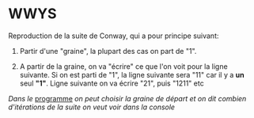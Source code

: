 # WWYS

Reproduction de la suite de Conway, qui a pour principe suivant:

1. Partir d'une "graine", la plupart des cas on part de "1".

2. A partir de la graine, on va "écrire" ce que l'on voit pour la ligne suivante. Si on est parti de "1", la ligne suivante sera "11" car il y a __un__ seul __"1"__. Ligne suivante on va écrire "21", puis "1211" etc

_Dans le_ [programme](ConwaySuite.java) _on peut choisir la graine de départ et on dit combien d'itérations de la suite on veut voir dans la console_
